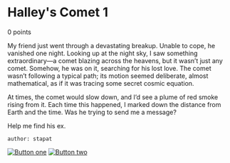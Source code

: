 # Halley's Comet 1
0 points

My friend just went through a devastating breakup. Unable to cope, he vanished one night. Looking up at the night sky, I saw something extraordinary—a comet blazing across the heavens, but it wasn’t just any comet. Somehow, he was on it, searching for his lost love. The comet wasn’t following a typical path; its motion seemed deliberate, almost mathematical, as if it was tracing some secret cosmic equation.

At times, the comet would slow down, and I’d see a plume of red smoke rising from it. Each time this happened, I marked down the distance from Earth and the time. Was he trying to send me a message?

Help me find his ex.

`author: stapat`

[![Button one]](https://chall.ehax.tech/ehax-ctf-ehax25/Halley's%20Comet%201/distance.enc)
[![Button two]](https://chall.ehax.tech/ehax-ctf-ehax25/Halley's%20Comet%201/equation.enc)


[Button one]: https://img.shields.io/badge/Handout1-37a779?style=for-the-badge
[Button two]: https://img.shields.io/badge/Handout2-37a779?style=for-the-badge


